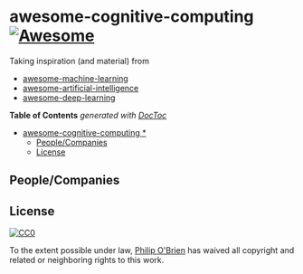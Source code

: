 

# awesome-cognitive-computing [![Awesome](https://cdn.rawgit.com/sindresorhus/awesome/d7305f38d29fed78fa85652e3a63e154dd8e8829/media/badge.svg)](https://github.com/sindresorhus/awesome)

Taking inspiration (and material) from
* [awesome-machine-learning](https://github.com/josephmisiti/awesome-machine-learning)
* [awesome-artificial-intelligence](https://github.com/owainlewis/awesome-artificial-intelligence)
* [awesome-deep-learning](https://github.com/ChristosChristofidis/awesome-deep-learning)


<!-- START doctoc generated TOC please keep comment here to allow auto update -->
<!-- DON'T EDIT THIS SECTION, INSTEAD RE-RUN doctoc TO UPDATE -->
**Table of Contents**  *generated with [DocToc](https://github.com/thlorenz/doctoc)*

- [awesome-cognitive-computing *](#awesome-cognitive-computing-)
  - [People/Companies](#peoplecompanies)
  - [License](#license)

<!-- END doctoc generated TOC please keep comment here to allow auto update -->

## People/Companies

## License

[![CC0](http://mirrors.creativecommons.org/presskit/buttons/88x31/svg/cc-zero.svg)](https://creativecommons.org/publicdomain/zero/1.0/)

To the extent possible under law, [Philip O'Brien](https://ie.linkedin.com/in/obrienphilip) has waived all copyright and related or neighboring rights to this work.